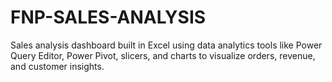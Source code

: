 # FNP-SALES-ANALYSIS
Sales analysis dashboard built in Excel using data analytics tools like Power Query Editor, Power Pivot, slicers, and charts to visualize orders, revenue, and customer insights.
